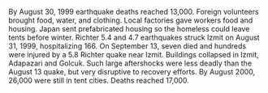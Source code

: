 By August 30, 1999 earthquake deaths reached 13,000.
Foreign volunteers brought food, water, and clothing.
Local factories gave workers food and housing.
Japan sent prefabricated housing so the homeless could leave tents before winter.
Richter 5.4 and 4.7 earthquakes struck Izmit on August 31, 1999, hospitalizing 166.
On September 13, seven died and hundreds were injured by a 5.8 Richter quake near Izmit.
Buildings collapsed in Izmit, Adapazari and Golcuk.
Such large aftershocks were less deadly than the August 13 quake, but very disruptive to recovery efforts.
By August 2000, 26,000 were still in tent cities.
Deaths reached 17,000.

